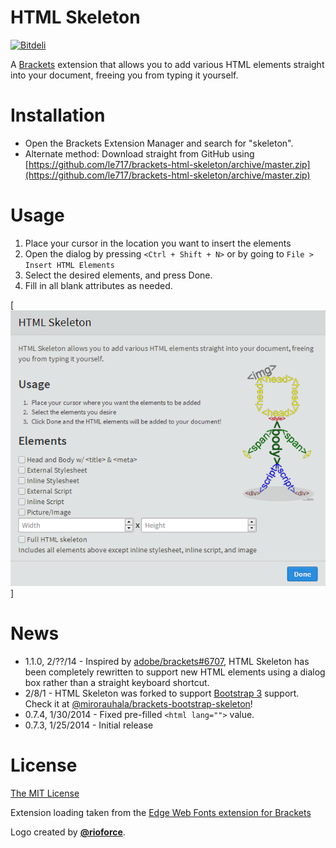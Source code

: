 # HTML Skeleton #

[![Bitdeli](https://d2weczhvl823v0.cloudfront.net/le717/brackets-html-skeleton/trend.png)](https://bitdeli.com/free)

A [Brackets](http://brackets.io) extension that allows you to add various HTML elements straight into your document,
freeing you from typing it yourself.

# Installation #

* Open the Brackets Extension Manager and search for "skeleton".
* Alternate method: Download straight from GitHub using [https://github.com/le717/brackets-html-skeleton/archive/master.zip](https://github.com/le717/brackets-html-skeleton/archive/master.zip)

# Usage #

1. Place your cursor in the location you want to insert the elements
2. Open the dialog by pressing `<Ctrl + Shift + N>` or by going to `File > Insert HTML Elements`
3. Select the desired elements, and press Done.
4. Fill in all blank attributes as needed.

[![HTML Skeleton screenshot](img/HTML-Skeleton.png)]

# News #

* 1.1.0, 2/??/14 - Inspired by [adobe/brackets#6707](https://github.com/adobe/brackets/issues/6707), HTML Skeleton has been completely rewritten
to support new HTML elements using a dialog box rather than a straight keyboard shortcut.
* 2/8/1 - HTML Skeleton was forked to support [Bootstrap 3](http://getbootstrap.com/) support. Check it at [@mirorauhala/brackets-bootstrap-skeleton](https://github.com/mirorauhala/brackets-bootstrap-skeleton)!
* 0.7.4, 1/30/2014 - Fixed pre-filled `<html lang="">` value.
* 0.7.3, 1/25/2014 - Initial release

# License #

[The MIT License](LICENSE.md)

Extension loading taken from the [Edge Web Fonts extension for Brackets](https://github.com/adobe/brackets-edge-web-fonts)

Logo created by [**@rioforce**](http://rioforce.WordPress.com).
